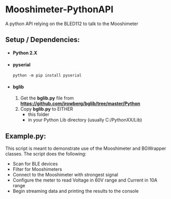 # Mooshimeter-PythonAPI

A python API relying on the BLED112 to talk to the Mooshimeter


## Setup / Dependencies:
 - #### Python 2.X
 - #### pyserial
   ```
   python -m pip install pyserial
   ```
    
- #### bglib
  1) Get the **bglib.py** file from **https://github.com/jrowberg/bglib/tree/master/Python**
  2) Copy **bglib.py** to EITHER
       * this folder
       * in your Python Lib directory (usually C:/PythonXX/Lib)



## Example.py:
This script is meant to demonstrate use of the Mooshimeter and BGWrapper classes.
The script does the following:
- Scan for BLE devices
- Filter for Mooshimeters
- Connect to the Mooshimeter with strongest signal
- Configure the meter to read Voltage in 60V range and Current in 10A range
- Begin streaming data and printing the results to the console
